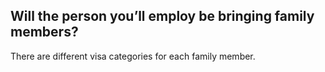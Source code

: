 ## Will the person you’ll employ be bringing family members?

There are different visa categories for each family member.
